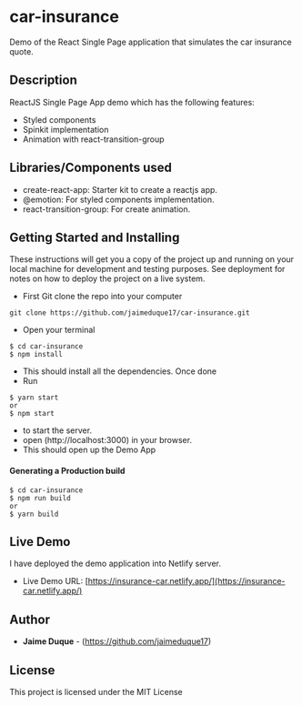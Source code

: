 # car-insurance
Demo of the React Single Page application that simulates the car insurance quote.

## Description
ReactJS Single Page App demo which has the following features:
* Styled components
* Spinkit implementation
* Animation with react-transition-group


## Libraries/Components used
* create-react-app: Starter kit to create a reactjs app.
* @emotion: For styled components implementation.
* react-transition-group: For create animation.

## Getting Started and Installing
These instructions will get you a copy of the project up and running on your local machine for development and testing purposes. See deployment for notes on how to deploy the project on a live system.

* First Git clone the repo into your computer
```
git clone https://github.com/jaimeduque17/car-insurance.git
```
* Open your terminal
```
$ cd car-insurance
$ npm install
```
* This should install all the dependencies. Once done
* Run 
``` 
$ yarn start
or
$ npm start
```
* to start the server.
* open (http://localhost:3000) in your browser. 
* This should open up the Demo App


#### Generating a Production build
```
$ cd car-insurance
$ npm run build
or
$ yarn build
```

## Live Demo
I have deployed the demo application into Netlify server. 
* Live Demo URL: [https://insurance-car.netlify.app/](https://insurance-car.netlify.app/)

## Author
* **Jaime Duque** - (https://github.com/jaimeduque17)

## License
This project is licensed under the MIT License